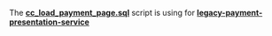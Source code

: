 The **[cc_load_payment_page.sql](cc_load_payment_page.sql)** script is using for **[legacy-payment-presentation-service](image/)**
